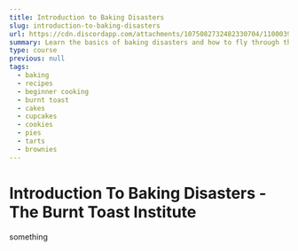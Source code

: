 ```yaml
---
title: Introduction to Baking Disasters
slug: introduction-to-baking-disasters
url: https://cdn.discordapp.com/attachments/1075082732482330704/1100039487486177320/Ancalagen_baking_disasters_burnt_cake_in_oven_cartoon_9b4995d7-de58-469b-b122-223c36b51553.png
summary: Learn the basics of baking disasters and how to fly through them with chaotic grace.
type: course
previous: null
tags:
  - baking
  - recipes
  - beginner cooking
  - burnt toast
  - cakes
  - cupcakes
  - cookies
  - pies
  - tarts
  - brownies
---
```


# Introduction To Baking Disasters - The Burnt Toast Institute

something
